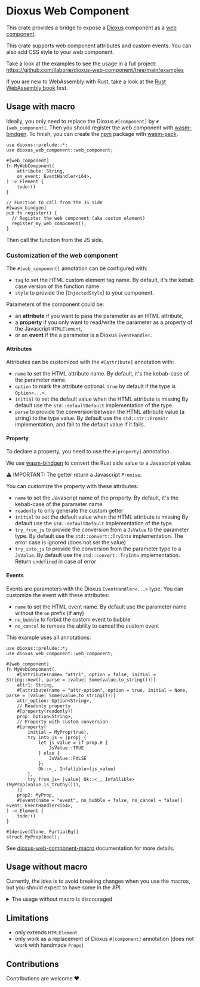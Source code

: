 # Dioxus Web Component

This crate provides a bridge to expose a [Dioxus] component as a [web component].

This crate supports web component attributes and custom events.
You can also add CSS style to your web component.

Take a look at the examples to see the usage in a full project:
<https://github.com/ilaborie/dioxus-web-component/tree/main/examples>


If you are new to WebAssembly with Rust, take a look at the [Rust WebAssembly book] first.

## Usage with macro

Ideally, you only need to replace the Dioxus `#[component]` by `#[web_component]`.
Then you should register the web component with [wasm-bindgen].
To finish, you can create the [npm] package with [wasm-pack].


```rust, ignore
use dioxus::prelude::*;
use dioxus_web_component::web_component;

#[web_component]
fn MyWebComponent(
    attribute: String,
    on_event: EventHandler<i64>,
) -> Element {
    todo!()
}

// Function to call from the JS side
#[wasm_bindgen]
pub fn register() {
  // Register the web component (aka custom element)
  register_my_web_component();
}
```

Then call the function from the JS side.


### Customization of the web component

The `#[web_component]` annotation can be configured with:

* `tag` to set the HTML custom element tag name.
  By default, it's the kebab case version of the function name.
* `style` to provide the [`InjectedStyle`] to your component.

Parameters of the component could be:

* an __attribute__ if you want to pass the parameter as an HTML attribute,
* a __property__ if you only want to read/write the parameter as a property of the Javascript `HTMLElement`,
* or an __event__ if the a parameter is a Dioxus `EventHandler`.

#### Attributes

Attributes can be customized with the `#[attribute]` annotation with:

* `name` to set the HTML attribute name.
  By default, it's the kebab-case of the parameter name.
* `option` to mark the attribute optional.
  `true` by default if the type is `Option<...>`.
* `initial` to set the default value when the HTML attribute is missing
  By default use the `std::defaultDefault` implementation of the type.
* `parse` to provide the conversion between the HTML attribute value (a string) to the type value.
  By default use the `std::str::FromStr` implementation, and fall to the default value if it fails.


#### Property

To declare a property, you need to use the `#[property]` annotation.

We use [wasm-bindgen] to convert the Rust side value to a Javascript value.

⚠️ IMPORTANT: The getter return a Javascript `Promise`.

You can customize the property with these attributes:

* `name` to set the Javascript name of the property.
  By default, it's the kebab-case of the parameter name.
* `readonly` to only generate the custom getter
* `initial` to set the default value when the HTML attribute is missing
  By default use the `std::defaultDefault` implementation of the type.
* `try_from_js` to provide the conversion from a `JsValue` to the parameter type.
  By default use the `std::convert::TryInto` implementation.
  The error case is ignored (does not set the value)
* `try_into_js` to provide the conversion from the parameter type to a `JsValue`.
  By default use the `std::convert::TryInto` implementation.
  Return `undefined` in case of error


#### Events

Events are parameters with the Dioxus `EventHandler<...>` type.
You can customize the event with these attributes:

* `name` to set the HTML event name.
  By default use the parameter name without the `on` prefix (if any)
* `no_bubble` to forbid the custom event to bubble
* `no_cancel` to remove the ability to cancel the custom event


This example uses all annotations:

```rust, ignore
use dioxus::prelude::*;
use dioxus_web_component::web_component;

#[web_component]
fn MyWebComponent(
    #[attribute(name= "attr1", option = false, initial = String::new(), parse = |value| Some(value.to_string()))]
    attr1: String,
    #[attribute(name = "attr-option", option = true, initial = None, parse = |value| Some(value.to_string()))]
    attr_option: Option<String>,
    // Readonly property
    #[property(readonly)]
    prop: Option<String>,
    // Property with custom conversion
    #[property(
        initial = MyProp(true),
        try_into_js = |prop| {
            let js_value = if prop.0 {
                JsValue::TRUE
            } else {
                JsValue::FALSE
            };
            Ok::<_, Infallible>(js_value)
        },
        try_from_js= |value| Ok::<_, Infallible>(MyProp(value.is_truthy())),
    )]
    prop2: MyProp,
    #[event(name = "event", no_bubble = false, no_cancel = false)] event: EventHandler<i64>,
) -> Element {
    todo!()
}

#[derive(Clone, PartialEq)]
struct MyProp(bool);
```

See [dioxus-web-component-macro] documentation for more details.

## Usage without macro

Currently, the idea is to avoid breaking changes when you use the macros,
but you should expect to have some in the API.

<details>
<summary>The usage without macro is discouraged</summary>

You can provide your manual implementation of [`DioxusWebComponent`] and call
[`register_dioxus_web_component`] to register your web component.

The key point is to use a `Shared` element in the dioxus context.


For example, the greeting example could be written with

```rust, ignore,
use dioxus::prelude::*;
use dioxus_web_component::{
    register_dioxus_web_component, DioxusWebComponent, InjectedStyle, Message, Property, Shared,
};
use wasm_bindgen::prelude::*;

/// Install (register) the web component
///
/// # Errors
///
/// Registering the web-component may fail
#[wasm_bindgen(start)]
pub fn register() -> Result<(), JsValue> {
    register_greetings();
    Ok(())
}

#[component]
fn Greetings(name: String) -> Element {
    rsx! { p { "Hello {name}!" } }
}


fn register_greetings() {
    let properties = vec![Property::new("name", false)];
    let style = InjectedStyle::css(include_str!("./style.css"));
    register_dioxus_web_component(
        "plop-greeting",
        vec!["name".to_string()],
        properties,
        style,
        greetings_builder,
    );
}

#[derive(Clone, Copy)]
struct GreetingsWebComponent {
    name: Signal<String>,
}

impl DioxusWebComponent for GreetingsWebComponent {
    fn set_attribute(&mut self, attribute: &str, value: Option<String>) {
        match attribute {
            "name" => {
                let new_value = value.and_then(|attr| attr.parse().ok()).unwrap_or_default();
                self.name.set(new_value);
            }
            _ => {
                // nop
            }
        }
    }

    fn set_property(&mut self, property: &str, value: JsValue) {
        match property {
            // we allow to set the name as a property
            "name" => {
                if let Ok(new_value) = Ok(value).and_then(|value| value.try_into()) {
                    self.name.set(new_value);
                }
            }
            _ => {
                // nop
            }
        }
    }

    fn get_property(&mut self, property: &str) -> JsValue {
        match property {
            // we allow to get the name as a property
            "name" => Ok(self.name.read().clone())
                .and_then(|value| value.try_into())
                .unwrap_or(::wasm_bindgen::JsValue::NULL),
            _ => JsValue::undefined(),
        }
    }
}

fn greetings_builder() -> Element {
    let mut wc = use_context::<Shared>();
    let name = use_signal(String::new);
    let mut greetings = GreetingsWebComponent { name };
    let corountine = use_coroutine::<Message, _, _>(move |mut rx| async move {
        use dioxus_web_component::StreamExt;
        while let Some(msg) = rx.next().await {
            greetings.handle_message(msg);
        }
    });

    use_effect(move || {
        wc.set_tx(corountine.tx());
    });

    rsx! {
        Greetings {
            name
        }
    }
}

```

The counter example looks like this:

```rust, ignore
use dioxus::prelude::*;
use dioxus_web_component::{
    custom_event_handler, register_dioxus_web_component, CustomEventOptions, DioxusWebComponent,
};
use dioxus_web_component::{InjectedStyle, Message, Property, Shared};
use wasm_bindgen::prelude::*;

/// Install (register) the web component
///
/// # Errors
///
/// Registering the web-component may fail
#[wasm_bindgen(start)]
pub fn register() -> Result<(), JsValue> {
    // The register counter is generated by the `#[web_component(...)]` macro
    register_counter();
    Ok(())
}

/// The Dioxus component
#[component]
fn Counter(label: String, on_count: EventHandler<i32>) -> Element {
    let mut counter = use_signal(|| 0);

    rsx! {
        span { "{label}" }
        button {
            onclick: move |_| {
                counter += 1;
                on_count(counter());
            },
            "+"
        }
        output { "{counter}" }
    }
}

fn register_counter() {
    let properties = vec![Property::new("label", false)];
    let style = InjectedStyle::stylesheet("./style.css");
    register_dioxus_web_component("plop-counter", vec![], properties, style, counter_builder);
}

#[derive(Clone, Copy)]
#[allow(dead_code)]
struct CounterWebComponent {
    label: Signal<String>,
    on_count: EventHandler<i32>,
}

impl DioxusWebComponent for CounterWebComponent {
    #[allow(clippy::single_match_else)]
    fn set_property(&mut self, property: &str, value: JsValue) {
        match property {
            "label" => {
                let new_value = String::(value).unwrap_throw();
                self.label.set(new_value);
            }
            _ => {
                // nop
            }
        }
    }

    #[allow(clippy::single_match_else)]
    fn get_property(&mut self, property: &str) -> JsValue {
        match property {
            "label" => {
                let value = self.label.read().clone();
                value.into()
            }
            _ => JsValue::undefined(),
        }
    }
}

fn counter_builder() -> Element {
    let mut wc = use_context::<Shared>();
    let label = use_signal(String::new);
    let on_count = custom_event_handler(wc.event_target(), "count", CustomEventOptions::default());

    let mut counter = CounterWebComponent { label, on_count };
    let corountine = use_coroutine::<Message, _, _>(move |mut rx| async move {
        use dioxus_web_component::StreamExt;
        while let Some(msg) = rx.next().await {
            counter.handle_message(msg);
        }
    });

    use_effect(move || {
        wc.set_tx(corountine.tx());
    });

    rsx! {
        Counter {
            label,
            on_count
        }
    }
}
```

</details>

## Limitations

* only extends `HTMLElement`
* only work as a replacement of Dioxus `#[component]` annotation (does not work with handmade `Props`)


## Contributions

Contributions are welcome ❤️.


[Dioxus]: https://dioxuslabs.com/
[web component]: https://developer.mozilla.org/en-US/docs/Web/API/Web_components
[wasm-bindgen]: https://github.com/rustwasm/wasm-bindgen
[npm]: https://www.npmjs.com/
[wasm-pack]: https://github.com/rustwasm/wasm-pack
[Rust WebAssembly book]: https://rustwasm.github.io/docs/book/
[dioxus-web-component-macro]: https://github.com/ilaborie/dioxus-web-component/blob/main/dioxus-web-component-macro/README.md
